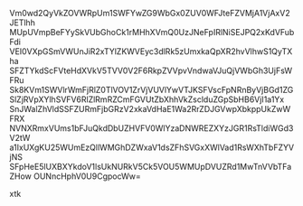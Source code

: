 Vm0wd2QyVkZOVWRpUm1SWFYwZG9WbGx0ZUV0WFJteFZVMjA1VjAxV2JETlhh
MUpUVmpBeFYySkVUbGhoCk1rMHhXVmQ0UzJNeFpIRlNiSEJPQ2xKdVFubFdi
VEI0VXpGSmVWUnJiR2xTYlZKWVEyc3dlRk5zUmxkaQpXR2hvVlhwS1QyTXha
SFZTYkdScFVteHdXVkV5TVV0V2F6RkpZVVpvVndwaVJuQjVWbGh3UjFsWFRu
Sk8KVm1SWVlrWmFjRlZ0TlVOV1ZrVjVUVlYwVTJKSFVscFpNRnByVjBGd1ZG
SlZjRVpXYlhSVFV6RlZlRmRZCmFGVUtZbXhhVkZsclduZGpSbHB6VjI1a1Yx
SnJWalZhVldSSFZURmFjbGRzV2xkaVdHaE1Wa2RrZDJGVwpXbkppUkZwWFRX
NVNXRmxVUms1bFJuQkdDbUZHVFV0WlYzaDNWREZXYzJGR1RsTldiWGd3V2tW
a1IxUXgKU25WUmEzQllWMGhDZWxaV1dsZFhSVGxXWlVad1RsWXhTbFZYVjNS
SFpHeE5lUXBXYkdoV1lsUkNURkV5Ck5VOU5WMUpDVUZRd1MwTnVVbTFaZHow
OUNncHphV0U9CgpocWw=

xtk